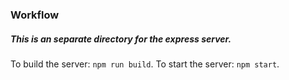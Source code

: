 ### Workflow

##### This is an separate directory for the express server.

To build the server: `npm run build`.
To start the server: `npm start`.
